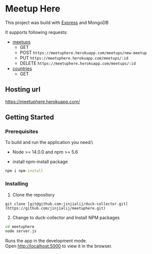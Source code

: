 # Meetup Here

This project was build with [Express](http://expressjs.com/) and MongoDB

It supports following requests:

- [meetups](https://meetuphere.herokuapp.com/meetups)
  - GET
  - POST `https://meetuphere.herokuapp.com/meetups/new-meetup`
  - PUT `https://meetuphere.herokuapp.com/meetups/:id`
  - DELETE `https://meetuphere.herokuapp.com/meetups/:id`
- [countries](https://meetuphere.herokuapp.com/countries)
  - GET

## Hosting url

https://meetuphere.herokuapp.com/

## Getting Started

### Prerequisites

To build and run the application you need:\

- Node >= 14.0.0 and npm >= 5.6

- install npm-install package

```cmd
npm i npm-install
```

### Installing

1. Clone the repository

```git
git clone [git@github.com:jinjialij/duck-collector.git](https://github.com/jinjialij/meetuphere.git)
```

2. Change to duck-collector and Install NPM packages

```cmd
cd meetuphere
node server.js
```

Runs the app in the development mode.\
Open [http://localhost:5000](http://localhost:5000) to view it in the browser.

